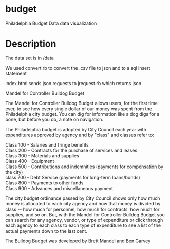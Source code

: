 budget
======

Philadelphia Budget Data data visualization


Description
======

The data set is in /data

We used convert.rb to convert the .csv file to json and to a sql insert statement

index.html sends json requests to jrequest.rb which returns json


Mandel for Controller Bulldog Budget

The Mandel for Controller Bulldog Budget allows users, for the first time ever, to see how every single dollar of our money was spent from the Philadelphia city budget. You can dig for information like a dog digs for a bone, but before you do, a note on navigation.

The Philadelphia budget is adopted by City Council each year with expenditures approved by agency and by "class" and classes refer to:

Class 100 - Salaries and fringe benefits<br>
Class 200 - Contracts for the purchase of services and leases<br>
Class 300 - Materials and supplies<br>
Class 400 - Equipment<br>
Class 500 - Contributions and indemnities (payments for compensation by the city)<br>
class 700 - Debt Service (payments for long-term loans/bonds)<br>
Class 800 - Payments to other funds<br>
Class 900 - Advances and miscellaneous payment<br>

The city budget ordinance passed by City Council shows only how much money is allocated to each city agency and how that money is divided by class -- how much for personnel, how much for contracts, how much for supplies, and so on. But, with the Mandel for Controller Bulldog Budget you can search for any agency, vendor, or type of expenditure or click through each agency to each class to each type of expenditure to see a list of the actual payments down to the last cent.

The Bulldog Budget was developed by Brett Mandel and Ben Garvey
